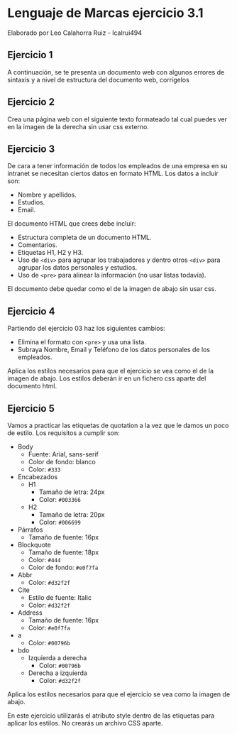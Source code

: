 # Lenguaje de Marcas ejercicio 3.1

Elaborado por Leo Calahorra Ruiz - lcalrui494

## Ejercicio 1

A continuación, se te presenta un documento web con algunos errores de sintaxis y a nivel de estructura del documento web, corrígelos

## Ejercicio 2

Crea una página web con el siguiente texto formateado tal cual puedes ver en la imagen de
la derecha sin usar css externo.

## Ejercicio 3

De cara a tener información de todos los empleados de una empresa en su intranet se
necesitan ciertos datos en formato HTML. Los datos a incluir son:
* Nombre y apellidos.
* Estudios.
* Email.

El documento HTML que crees debe incluir:
* Estructura completa de un documento HTML.
* Comentarios.
* Etiquetas H1, H2 y H3.
* Uso de `<div>` para agrupar los trabajadores y dentro otros `<div>` para agrupar los
datos personales y estudios.
* Uso de `<pre>` para alinear la información (no usar listas todavía).

El documento debe quedar como el de la imagen de abajo sin usar css.

## Ejercicio 4

Partiendo del ejercicio 03 haz los siguientes cambios:
* Elimina el formato con `<pre>` y usa una lista.
* Subraya Nombre, Email y Teléfono de los datos personales de los empleados.

Aplica los estilos necesarios para que el ejercicio se vea como el de la imagen de abajo.
Los estilos deberán ir en un fichero css aparte del documento html.

## Ejercicio 5

Vamos a practicar las etiquetas de quotation a la vez que le damos un poco de estilo.
Los requisitos a cumplir son:
* Body
	* Fuente: Arial, sans-serif
	* Color de fondo: blanco
	* Color: `#333`
* Encabezados
	* H1
		* Tamaño de letra: 24px
		* Color: `#003366`
	* H2
		* Tamaño de letra: 20px
		* Color: `#006699`
* Párrafos
	* Tamaño de fuente: 16px
* Blockquote
	* Tamaño de fuente: 18px
	* Color: `#444`
	* Color de fondo: `#e0f7fa`
* Abbr
	* Color: `#d32f2f`
* Cite
	* Estilo de fuente: Italic
	* Color: `#d32f2f`
* Address
	* Tamaño de fuente: 16px
	* Color: `#e0f7fa`
* a
	* Color: `#00796b`
* bdo
	* Izquierda a derecha
		* Color: `#00796b`
	* Derecha a izquierda
		* Color: `#d32f2f`

Aplica los estilos necesarios para que el ejercicio se vea como la imagen de abajo.

En este ejercicio utilizarás el atributo style dentro de las etiquetas para aplicar los estilos.
No crearás un archivo CSS aparte.
